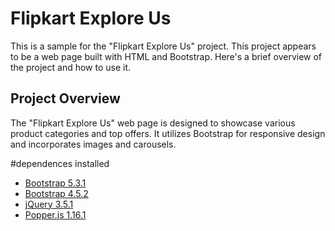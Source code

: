 # Flipkart Explore Us

This is a sample  for the "Flipkart Explore Us" project. This project appears to be a web page built with HTML and Bootstrap. 
Here's a brief overview of the project and how to use it.

## Project Overview

The "Flipkart Explore Us" web page is designed to showcase various product categories and top offers.
It utilizes Bootstrap for responsive design and incorporates images and carousels.

#dependences installed 
- [Bootstrap 5.3.1](https://getbootstrap.com)
- [Bootstrap 4.5.2](https://getbootstrap.com)
- [jQuery 3.5.1](https://jquery.com)
- [Popper.js 1.16.1](https://popper.js.org)

